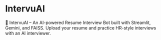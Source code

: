 # IntervuAI
💼 IntervuAI – An AI-powered Resume Interview Bot built with Streamlit, Gemini, and FAISS.  Upload your resume and practice HR-style interviews with an AI interviewer.
